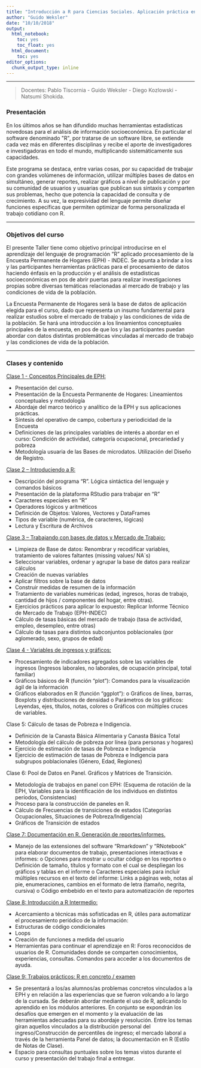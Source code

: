 ```yaml
---
title: "Introducción a R para Ciencias Sociales. Aplicación práctica en la Encuesta Permanente de Hogares."
author: "Guido Weksler"
date: "10/10/2018"
output:
  html_notebook:
    toc: yes
    toc_float: yes
  html_document:
    toc: yes
editor_options: 
  chunk_output_type: inline
---
```



***


> Docentes: Pablo Tiscornia - Guido Weksler - Diego Kozlowski - Natsumi Shokida.


### Presentación
En los últimos años se han difundido muchas herramientas estadísticas novedosas para el análisis de información socioeconómica. En particular el software denominado "R", por tratarse de un software libre, se extiende cada vez más en diferentes disciplinas y recibe el aporte de investigadores e investigadoras en todo el mundo, multiplicando sistemáticamente sus capacidades.
  
Este programa se destaca, entre varias cosas, por su capacidad de trabajar con grandes volúmenes de información, utilizar múltiples bases de datos en simultáneo,  generar reportes, realizar gráficos a nivel de publicación y por su comunidad de usuarios y usuarias  que publican sus sintaxis y comparten sus problemas, hecho que potencia la capacidad de consulta y de crecimiento. A su vez, la expresividad del lenguaje permite diseñar funciones específicas que permiten optimizar de forma personalizada el trabajo cotidiano con R. 

*** 
  
### Objetivos del curso
El presente Taller tiene como objetivo principal introducirse en el aprendizaje del lenguaje de programación “R” aplicado procesamiento de la Encuesta Permanente de Hogares (EPH) - INDEC. Se apunta a brindar a los y las participantes herramientas prácticas para el procesamiento de datos haciendo énfasis en la producción y el análisis de estadísticas socioeconómicas en pos de abrir puertas para realizar investigaciones propias sobre diversas temáticas relacionadas al mercado de trabajo y las condiciones de vida de la población.
  
La Encuesta Permanente de Hogares será la base de datos de aplicación elegida para el curso, dado que representa un insumo fundamental para realizar estudios sobre el mercado de trabajo y las condiciones de vida de la población. Se hará una introducción a los lineamientos conceptuales principales de la encuesta, en pos de que los y las participantes puedan abordar con datos distintas problemáticas vinculadas al mercado de trabajo y las condiciones de vida de la población.

*** 

### Clases y contenido


[Clase 1 - Conceptos Principales de EPH:](link)
  
-	Presentación del curso.
-	Presentación de la Encuesta Permanente de Hogares: Lineamientos conceptuales y metodología
-	Abordaje del marco teórico y analítico de la EPH y sus aplicaciones prácticas.
-	Síntesis del operativo de campo, cobertura y periodicidad de la Encuesta
-	Definiciones de las principales variables de interés a abordar en el curso: Condición de actividad, categoría ocupacional, precariedad y pobreza
-	Metodología usuaria de las Bases de microdatos. Utilización del Diseño de Registro.

[Clase 2 – Introduciendo a R:](link)
  
-	Descripción del programa “R”. Lógica sintáctica del lenguaje y comandos básicos
-	Presentación de la plataforma RStudio para trabajar en “R”
-	Caracteres especiales en “R”
-	Operadores lógicos y aritméticos
-	Definición de Objetos: Valores, Vectores y DataFrames
-	Tipos de variable (numérica, de caracteres, lógicas)
-	Lectura y Escritura de Archivos  


[Clase 3 – Trabajando con bases de datos y Mercado de Trabajo:](link)
  
-	Limpieza de Base de datos: Renombrar y recodificar variables, tratamiento de valores faltantes (missing values/ NA´s)
-	Seleccionar variables, ordenar y agrupar la base de datos para realizar cálculos
-	Creación de nuevas variables
-	Aplicar filtros sobre la base de datos
-	Construir medidas de resumen de la información
-	Tratamiento de variables numéricas (edad, ingresos, horas de trabajo, cantidad de hijos / componentes del hogar, entre otras).
-	Ejercicios prácticos para aplicar lo expuesto: Replicar Informe Técnico de Mercado de Trabajo (EPH-INDEC) 
-	Cálculo de tasas básicas del mercado de trabajo (tasa de actividad, empleo, desempleo, entre otras) 
-	Cálculo de tasas para distintos subconjuntos poblacionales (por aglomerado, sexo, grupos de edad)

[Clase 4 - Variables de ingresos y gráficos:](link)
  
-	Procesamiento de indicadores agregados sobre las variables de ingresos (Ingresos laborales, no laborales, de ocupación principal, total familiar) 
-	Gráficos básicos de R (función “plot”): Comandos para la visualización ágil de la información
-	Gráficos elaborados en R (función “ggplot”): 
o	Gráficos de línea, barras, Boxplots y distribuciones de densidad
o	Parámetros de los gráficos: Leyendas, ejes, títulos, notas, colores
o	Gráficos con múltiples cruces de variables.

Clase 5: Cálculo de tasas de Pobreza e Indigencia.
  
-	Definición de la Canasta Básica Alimentaria y Canasta Básica Total
-	Metodología del cálculo de pobreza por línea (para personas y hogares)
-	Ejercicio de estimación de tasas de Pobreza e Indigencia
-	Ejercicio de estimación de tasas de Pobreza e Indigencia para subgrupos poblacionales (Género, Edad, Regiones)

Clase 6: Pool de Datos en Panel. Gráficos y Matrices de Transición.
  
-	Metodología de trabajos en panel con EPH: (Esquema de rotación de la EPH, Variables para la identificación de los individuos en distintos períodos, Consistencias)
-	Proceso para la construcción de paneles en R.
-	Cálculo de Frecuencias de transiciones de estados (Categorías Ocupacionales, Situaciones de Pobreza/Indigencia)
-	Gráficos de Transición de estados

[Clase 7: Documentación en R. Generación de reportes/informes.](link)
  
-	Manejo de las extensiones del software “Rmarkdown” y “RNotebook” para elaborar documentos de trabajo, presentaciones interactivas e informes:
o	Opciones para mostrar u ocultar código en los reportes
o	Definición de tamaño, títulos y formato con el cual se despliegan los gráficos y tablas en el informe
o	Caracteres especiales para incluir múltiples recursos en el texto del informe: Links a páginas web, notas al pie, enumeraciones, cambios en el formato de letra (tamaño, negrita, cursiva)
o	Código embebido en el texto para automatización de reportes

[Clase 8: Introducción a R Intermedio:](link)
  
-	Acercamiento a técnicas más sofisticadas en R, útiles para automatizar el procesamiento periódico de la información:
-	Estructuras de código condicionales
-	Loops
-	Creación de funciones a medida del usuario
-	Herramientas para continuar el aprendizaje en R: Foros reconocidos de usuarios de R. Comunidades donde se comparten conocimientos, experiencias, consultas. Comandos para acceder a los documentos de ayuda.


[Clase 9: Trabajos prácticos: R en concreto / examen](link)
  
  
-	Se presentará a los/as alumnos/as problemas concretos vinculados a la EPH y en relación a las experiencias que se fueron volcando a lo largo de la cursada. Se deberán abordar mediante el uso de R, aplicando lo aprendido en los módulos anteriores. En conjunto se expondrán los desafíos que emergen en el momento y la evaluación de las herramientas adecuadas para su abordaje y resolución. Entre los temas giran aquellos vinculados a la distribución personal del ingreso/Construcción de percentiles de ingreso; el mercado laboral a través de la herramienta Panel de datos; la documentación en R (Estilo de Notas de Clase).
-	Espacio para consultas puntuales sobre los temas vistos durante el curso y presentación del trabajo final a entregar.
